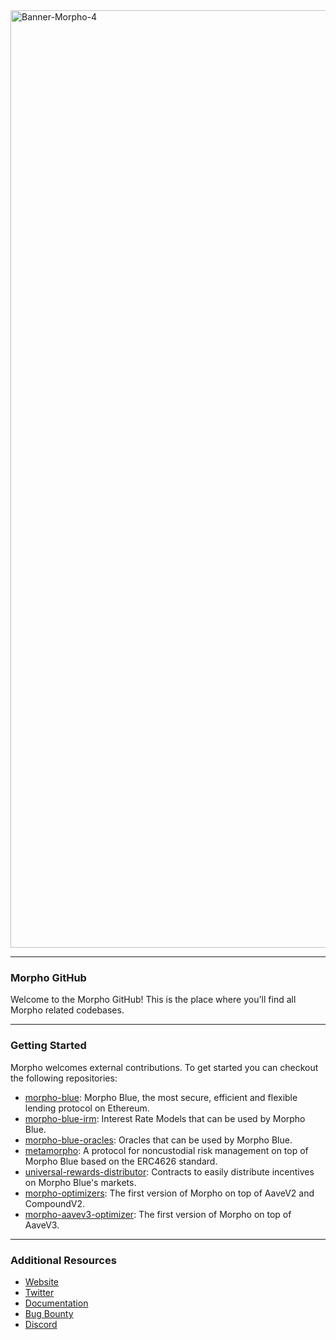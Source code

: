
<img width="1500" alt="Banner-Morpho-4" src="https://github.com/morpho-org/.github/assets/44097430/5bbdee3d-28f1-4b58-99ca-f7ed1cbd1570">

---

### Morpho GitHub

Welcome to the Morpho GitHub! This is the place where you'll find all Morpho related codebases.

---

### Getting Started

Morpho welcomes external contributions. To get started you can checkout the following repositories:
- [morpho-blue](https://github.com/morpho-org/morpho-blue): Morpho Blue, the most secure, efficient and flexible lending protocol on Ethereum.
- [morpho-blue-irm](https://github.com/morpho-org/morpho-blue-irm): Interest Rate Models that can be used by Morpho Blue.
- [morpho-blue-oracles](https://github.com/morpho-org/morpho-blue-oracles): Oracles that can be used by Morpho Blue.
- [metamorpho](https://github.com/morpho-org/metamorpho): A protocol for noncustodial risk management on top of Morpho Blue based on the ERC4626 standard. 
- [universal-rewards-distributor](https://github.com/morpho-org/universal-rewards-distributor): Contracts to easily distribute incentives on Morpho Blue's markets.
- [morpho-optimizers](https://github.com/morpho-org/morpho-optimizers): The first version of Morpho on top of AaveV2 and CompoundV2.
- [morpho-aavev3-optimizer](https://github.com/morpho-org/morpho-aavev3-optimizer): The first version of Morpho on top of AaveV3.

---

### Additional Resources

- [Website](https://morpho.org/)
- [Twitter](https://twitter.com/MorphoLabs)
- [Documentation](https://docs.morpho.org/)
- [Bug Bounty](https://immunefi.com/bounty/morpho/)
- [Discord](https://discord.morpho.org/)
